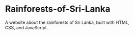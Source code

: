 # Rainforests-of-Sri-Lanka
A website about the rainforests of Sri Lanka, built with HTML, CSS, and JavaScript.
